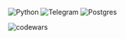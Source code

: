 ![Python](https://img.shields.io/badge/python-3670A0?style=for-the-badge&logo=python&logoColor=ffdd54) ![Telegram](https://img.shields.io/badge/Telegram-2CA5E0?style=for-the-badge&logo=telegram&logoColor=white) ![Postgres](https://img.shields.io/badge/postgres-%23316192.svg?style=for-the-badge&logo=postgresql&logoColor=white)

![codewars](https://www.codewars.com/users/LettaLuck/badges/large)   
